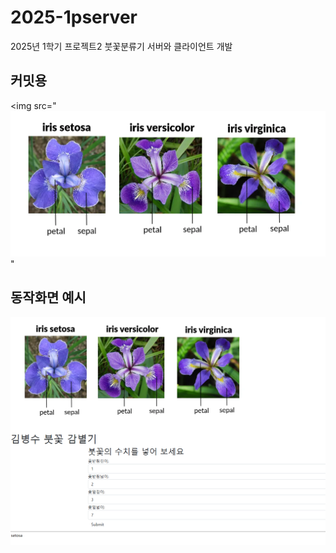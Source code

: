 # 2025-1pserver
2025년 1학기 프로젝트2 붓꽃분류기 서버와 클라이언트 개발

## 커밋용

<img src="![irispicture.png](front/irispicture.png)"

## 동작화면 예시 ##
<img src = "front/irisresult.png">
